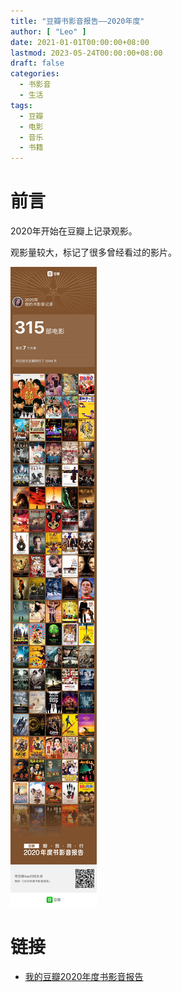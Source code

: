 ```yaml
---
title: "豆瓣书影音报告——2020年度"
author: [ "Leo" ]
date: 2021-01-01T00:00:00+08:00
lastmod: 2023-05-24T00:00:00+08:00
draft: false
categories:
  - 书影音
  - 生活
tags:
  - 豆瓣
  - 电影
  - 音乐
  - 书籍
---
```

# 前言
2020年开始在豆瓣上记录观影。

观影量较大，标记了很多曾经看过的影片。

![2020书影音清单](douban-list-2020.jpg)

# 链接

- [我的豆瓣2020年度书影音报告](https://m.douban.com/people/168069539/year_archive/2020)

